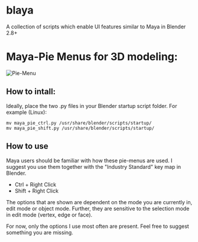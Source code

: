 # blaya
A collection of scripts which enable UI features similar to Maya in Blender 2.8+

# Maya-Pie Menus for 3D modeling:
![Pie-Menu](https://user-images.githubusercontent.com/50917034/91654394-8ed5c100-eaa8-11ea-9ab6-93842552ad7a.gif)

## How to intall:
Ideally, place the two .py files in your Blender startup script folder. For example (Linux):
```
mv maya_pie_ctrl.py /usr/share/blender/scripts/startup/
mv maya_pie_shift.py /usr/share/blender/scripts/startup/
```

## How to use
Maya users should be familiar with how these pie-menus are used. I suggest you use them together with the "Industry Standard" key map in Blender.

* Ctrl + Right Click 
* Shift + Right Click

The options that are shown are dependent on the mode you are currently in, edit mode or object mode. Further, they are sensitive to the selection mode in edit mode (vertex, edge or face).

For now, only the options I use most often are present. Feel free to suggest something you are missing.
